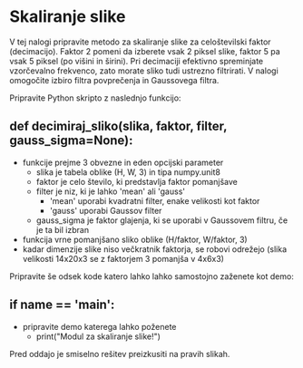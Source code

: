 # Skaliranje slike

V tej nalogi pripravite metodo za skaliranje slike za celoštevilski faktor (decimacijo). Faktor 2 pomeni da izberete vsak 2 piksel slike, faktor 5 pa vsak 5 piksel (po višini in širini). Pri decimaciji efektivno spreminjate vzorčevalno frekvenco, zato morate sliko tudi ustrezno filtrirati. V nalogi omogočite izbiro filtra povprečenja in Gaussovega filtra.

Pripravite Python skripto z naslednjo funkcijo:

## def decimiraj_sliko(slika, faktor, filter, gauss_sigma=None):

- funkcije prejme 3 obvezne in eden opcijski parameter
    - slika je tabela oblike (H, W, 3) in tipa numpy.unit8
    - faktor je celo število, ki predstavlja faktor pomanjšave
    - filter je niz, ki je lahko 'mean' ali 'gauss'
        - 'mean' uporabi kvadratni filter, enake velikosti kot faktor
        - 'gauss' uporabi Gaussov filter
    - gauss_sigma je faktor glajenja, ki se uporabi v Gaussovem filtru, če je ta bil izbran
- funkcija vrne pomanjšano sliko oblike (H/faktor, W/faktor, 3)
- kadar dimenzije slike niso večkratnik faktorja, se robovi odrežejo (slika velikosti 14x20x3 se z faktorjem 3 pomanjša v 4x6x3)

Pripravite še odsek kode katero lahko lahko samostojno zaženete kot demo:

## if __name__ == '__main__':

- pripravite demo katerega lahko poženete
  - print("Modul za skaliranje slike!")
 
Pred oddajo je smiselno rešitev preizkusiti na pravih slikah.